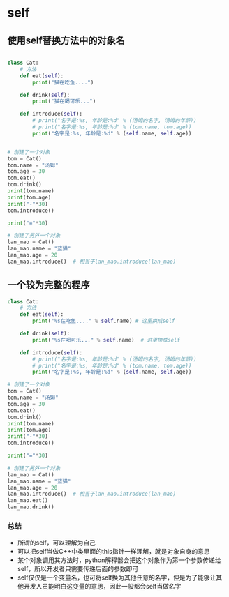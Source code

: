 # self

## 使用self替换方法中的对象名

```python

class Cat:
    # 方法
    def eat(self):
        print("猫在吃鱼....")

    def drink(self):
        print("猫在喝可乐...")

    def introduce(self):
        # print("名字是:%s, 年龄是:%d" % (汤姆的名字, 汤姆的年龄))
        # print("名字是:%s, 年龄是:%d" % (tom.name, tom.age))
        print("名字是:%s, 年龄是:%d" % (self.name, self.age))


# 创建了一个对象
tom = Cat()
tom.name = "汤姆"
tom.age = 30
tom.eat()
tom.drink()
print(tom.name)
print(tom.age)
print("-"*30)
tom.introduce()

print("="*30)

# 创建了另外一个对象
lan_mao = Cat()
lan_mao.name = "蓝猫"
lan_mao.age = 20
lan_mao.introduce()  # 相当于lan_mao.introduce(lan_mao)

```

## 一个较为完整的程序

```python
class Cat:
    # 方法
    def eat(self):
        print("%s在吃鱼...." % self.name) # 这里换成self

    def drink(self):
        print("%s在喝可乐..." % self.name)  # 这里换成self

    def introduce(self):
        # print("名字是:%s, 年龄是:%d" % (汤姆的名字, 汤姆的年龄))
        # print("名字是:%s, 年龄是:%d" % (tom.name, tom.age))
        print("名字是:%s, 年龄是:%d" % (self.name, self.age))

# 创建了一个对象
tom = Cat()
tom.name = "汤姆"
tom.age = 30
tom.eat()
tom.drink()
print(tom.name)
print(tom.age)
print("-"*30)
tom.introduce()

print("="*30)

# 创建了另外一个对象
lan_mao = Cat()
lan_mao.name = "蓝猫"
lan_mao.age = 20
lan_mao.introduce()  # 相当于lan_mao.introduce(lan_mao)
lan_mao.eat()
lan_mao.drink()

```

### 总结
* 所谓的self，可以理解为自己
* 可以把self当做C++中类里面的this指针一样理解，就是对象自身的意思
* 某个对象调用其方法时，python解释器会把这个对象作为第一个参数传递给self，所以开发者只需要传递后面的参数即可
* self仅仅是一个变量名，也可将self换为其他任意的名字，但是为了能够让其他开发人员能明白这变量的意思，因此一般都会self当做名字
